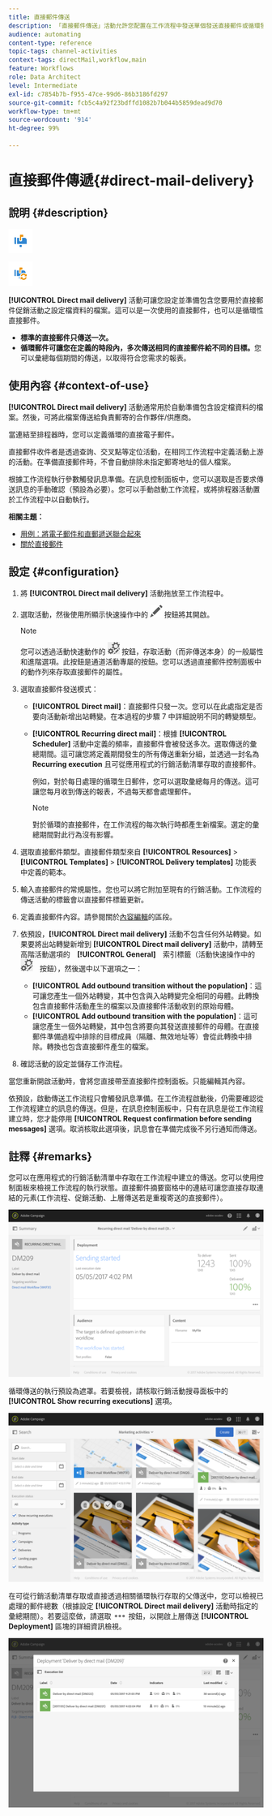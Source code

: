 ```yaml
---
title: 直接郵件傳送
description: 「直接郵件傳送」活動允許您配置在工作流程中發送單個發送直接郵件或循環發送直接郵件。
audience: automating
content-type: reference
topic-tags: channel-activities
context-tags: directMail,workflow,main
feature: Workflows
role: Data Architect
level: Intermediate
exl-id: c7854b7b-f955-47ce-99d6-86b3186fd297
source-git-commit: fcb5c4a92f23bdffd1082b7b044b5859dead9d70
workflow-type: tm+mt
source-wordcount: '914'
ht-degree: 99%

---
```


# 直接郵件傳遞{#direct-mail-delivery}

## 說明 {#description}

![](assets/paper.png)

![](assets/recurrentpaper.png)

**[!UICONTROL Direct mail delivery]** 活動可讓您設定並準備包含您要用於直接郵件促銷活動之設定檔資料的檔案。這可以是一次使用的直接郵件，也可以是循環性直接郵件。

* **標準的直接郵件只傳送一次。**
* **循環郵件可讓您在定義的時段內，多次傳送相同的直接郵件給不同的目標。**&#x200B;您可以彙總每個期間的傳送，以取得符合您需求的報表。

## 使用內容 {#context-of-use}

**[!UICONTROL Direct mail delivery]** 活動通常用於自動準備包含設定檔資料的檔案。然後，可將此檔案傳送給負責郵寄的合作夥伴/供應商。

當連結至排程器時，您可以定義循環的直接電子郵件。

直接郵件收件者是透過查詢、交叉點等定位活動，在相同工作流程中定義活動上游的活動。在準備直接郵件時，不會自動排除未指定郵寄地址的個人檔案。

根據工作流程執行參數觸發訊息準備。在訊息控制面板中，您可以選取是否要求傳送訊息的手動確認（預設為必要）。您可以手動啟動工作流程，或將排程器活動置於工作流程中以自動執行。

**相關主題：**

* [用例：將電子郵件和直郵遞送聯合起來](../../automating/using/coupling-email-direct-mail.md)
* [關於直接郵件](../../channels/using/about-direct-mail.md)

## 設定 {#configuration}

1. 將 **[!UICONTROL Direct mail delivery]** 活動拖放至工作流程中。
1. 選取活動，然後使用所顯示快速操作中的 ![](assets/edit_darkgrey-24px.png) 按鈕將其開啟。

   >[!NOTE]
   >
   >您可以透過活動快速動作的 ![](assets/dlv_activity_params-24px.png) 按鈕，存取活動（而非傳送本身）的一般屬性和進階選項。此按鈕是通道活動專屬的按鈕。您可以透過直接郵件控制面板中的動作列來存取直接郵件的屬性。

1. 選取直接郵件發送模式：

   * **[!UICONTROL Direct mail]**：直接郵件只發一次。您可以在此處指定是否要向活動新增出站轉變。在本過程的步驟 7 中詳細說明不同的轉變類型。
   * **[!UICONTROL Recurring direct mail]**：根據 **[!UICONTROL Scheduler]** 活動中定義的頻率，直接郵件會被發送多次。選取傳送的彙總期間。這可讓您將定義期間發生的所有傳送重新分組，並透過一封名為 **Recurring execution** 且可從應用程式的行銷活動清單存取的直接郵件。

      例如，對於每日處理的循環生日郵件，您可以選取彙總每月的傳送。這可讓您每月收到傳送的報表，不過每天都會處理郵件。

      >[!NOTE]
      >
      >對於循環的直接郵件，在工作流程的每次執行時都產生新檔案。選定的彙總期間對此行為沒有影響。

1. 選取直接郵件類型。直接郵件類型來自 **[!UICONTROL Resources]** > **[!UICONTROL Templates]** > **[!UICONTROL Delivery templates]** 功能表中定義的範本。
1. 輸入直接郵件的常規屬性。您也可以將它附加至現有的行銷活動。工作流程的傳送活動的標籤會以直接郵件標籤更新。
1. 定義直接郵件內容。請參閱關於[內容編輯](../../designing/using/personalization.md)的區段。
1. 依預設，**[!UICONTROL Direct mail delivery]** 活動不包含任何外站轉變。如果要將出站轉變新增到 **[!UICONTROL Direct mail delivery]** 活動中，請轉至高階活動選項的　**[!UICONTROL General]**　索引標籤（活動快速操作中的　![](assets/dlv_activity_params-24px.png)　按鈕），然後選中以下選項之一：

   * **[!UICONTROL Add outbound transition without the population]**：這可讓您產生一個外站轉變，其中包含與入站轉變完全相同的母體。此轉換包含直接郵件活動產生的檔案以及直接郵件活動收到的原始母體。
   * **[!UICONTROL Add outbound transition with the population]**：這可讓您產生一個外站轉變，其中包含將要向其發送直接郵件的母體。在直接郵件準備過程中排除的目標成員（隔離、無效地址等）會從此轉換中排除。轉換也包含直接郵件產生的檔案。

1. 確認活動的設定並儲存工作流程。

當您重新開啟活動時，會將您直接帶至直接郵件控制面板。只能編輯其內容。

依預設，啟動傳送工作流程只會觸發訊息準備。在工作流程啟動後，仍需要確認從工作流程建立的訊息的傳送。但是，在訊息控制面板中，只有在訊息是從工作流程建立時，您才能停用 **[!UICONTROL Request confirmation before sending messages]** 選項。取消核取此選項後，訊息會在準備完成後不另行通知而傳送。

## 註釋 {#remarks}

您可以在應用程式的行銷活動清單中存取在工作流程中建立的傳送。您可以使用控制面板來檢視工作流程的執行狀態。直接郵件摘要窗格中的連結可讓您直接存取連結的元素(工作流程、促銷活動、上層傳送若是重複寄送的直接郵件）。

![](assets/wkf_display_parent_elements_direct_mail.png)

循環傳送的執行預設為遮罩。若要檢視，請核取行銷活動搜尋面板中的 **[!UICONTROL Show recurring executions]** 選項。

![](assets/wkf_display_recurrent_executions_direct_mail.png)

在可從行銷活動清單存取或直接透過相關循環執行存取的父傳送中，您可以檢視已處理的郵件總數（根據設定 **[!UICONTROL Direct mail delivery]** 活動時指定的彙總期間）。若要這麼做，請選取 ![](assets/wkf_dlv_detail_button.png) 按鈕，以開啟上層傳送 **[!UICONTROL Deployment]** 區塊的詳細資訊檢視。

![](assets/wkf_display_recurrent_executions_3_direct_mail.png)

